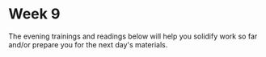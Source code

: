 # Week 9

The evening trainings and readings below will help you solidify work so far and/or prepare you for the next day's materials.

<!--

### Monday


Link to include on Monday's pulse check: **your mergesort repo** 

1. Make sure your team's vagabond repository and live-deployed vagabond urls are linked in the project turn-in.

1. Work on [linked lists](https://github.com/sf-wdi-34/ruby-linked-list) for 30 more minutes, then examine and run the solutions. 

1. Prepare your [project-inspired lightning talk](https://github.com/sf-wdi-34/ruby-lightning-talks#part-ii---project-based-talk). You'll present this tomorrow morning! Once you pick your new topic, sign up a second time in [this google doc](https://docs.google.com/spreadsheets/d/1L-gFsFvXYKqLjJe28th0F98fgQJ3rZ3XwlXTlr7jquc/edit?usp=sharing). 

1. Prepare your [project 2 pitch](https://github.com/sf-wdi-34/project-2/blob/master/lightning-pitch.md) or pitches. These will also be presented tomorrow morning. 



### Tuesday

### Wednesday

### Thursday

### Weekend

-->
